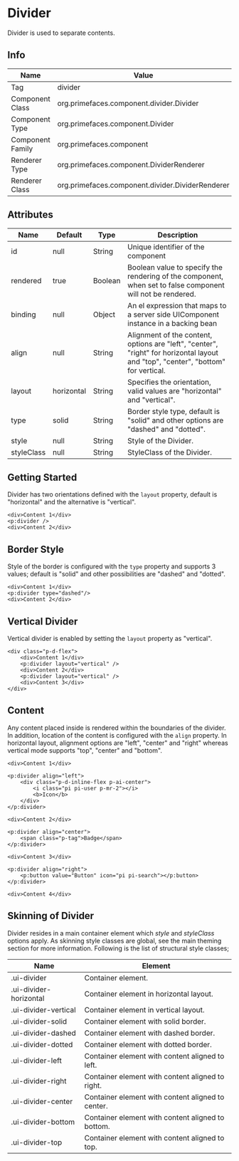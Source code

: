 # Divider

Divider is used to separate contents.

## Info

| Name | Value |
| --- | --- |
| Tag | divider
| Component Class | org.primefaces.component.divider.Divider
| Component Type | org.primefaces.component.Divider
| Component Family | org.primefaces.component
| Renderer Type | org.primefaces.component.DividerRenderer
| Renderer Class | org.primefaces.component.divider.DividerRenderer

## Attributes

| Name | Default | Type | Description | 
| --- | --- | --- | --- |
| id | null | String | Unique identifier of the component
| rendered | true | Boolean | Boolean value to specify the rendering of the component, when set to false component will not be rendered.
| binding | null | Object | An el expression that maps to a server side UIComponent instance in a backing bean
| align | null | String | Alignment of the content, options are "left", "center", "right" for horizontal layout and "top", "center", "bottom" for vertical.
| layout | horizontal | String | Specifies the orientation, valid values are "horizontal" and "vertical".
| type | solid | String | Border style type, default is "solid" and other options are "dashed" and "dotted".
| style | null | String | Style of the Divider.
| styleClass | null | String | StyleClass of the Divider.

## Getting Started
Divider has two orientations defined with the ```layout``` property, default is "horizontal" and the alternative is 
"vertical".

```xhtml
<div>Content 1</div>
<p:divider />
<div>Content 2</div>
```

## Border Style
Style of the border is configured with the ```type``` property and supports 3 values; default is "solid" and other 
possibilities are "dashed" and "dotted".

```xhtml
<div>Content 1</div>
<p:divider type="dashed"/>
<div>Content 2</div>
```

## Vertical Divider
Vertical divider is enabled by setting the ```layout``` property as "vertical".

```xhtml
<div class="p-d-flex">
    <div>Content 1</div>
    <p:divider layout="vertical" />
    <div>Content 2</div>
    <p:divider layout="vertical" />
    <div>Content 3</div>
</div>
```

## Content
Any content placed inside is rendered within the boundaries of the divider. In addition, location of the content 
is configured with the ```align``` property. In horizontal layout, alignment options are "left", "center" and "right" 
whereas vertical mode supports "top", "center" and "bottom".

```xhtml
<div>Content 1</div>

<p:divider align="left">
    <div class="p-d-inline-flex p-ai-center">
        <i class="pi pi-user p-mr-2"></i>
        <b>Icon</b>
    </div>
</p:divider>

<div>Content 2</div>

<p:divider align="center">
    <span class="p-tag">Badge</span>
</p:divider>

<div>Content 3</div>

<p:divider align="right">
    <p:button value="Button" icon="pi pi-search"></p:button>
</p:divider>

<div>Content 4</div>
```

## Skinning of Divider
Divider resides in a main container element which _style_ and _styleClass_ options apply. As skinning
style classes are global, see the main theming section for more information. Following is the list of
structural style classes;

| Name | Element |
| --- | --- |
|.ui-divider | Container element.
|.ui-divider-horizontal | Container element in horizontal layout.
|.ui-divider-vertical | Container element in vertical layout.
|.ui-divider-solid | Container element with solid border.
|.ui-divider-dashed | Container element with dashed border.
|.ui-divider-dotted | Container element with dotted border.
|.ui-divider-left | Container element with content aligned to left.
|.ui-divider-right | Container element with content aligned to right.
|.ui-divider-center | Container element with content aligned to center.
|.ui-divider-bottom | Container element with content aligned to bottom.
|.ui-divider-top | Container element with content aligned to top.
